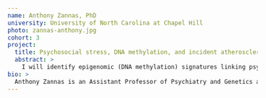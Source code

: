 ```yaml
---
name: Anthony Zannas, PhD
university: University of North Carolina at Chapel Hill
photo: zannas-anthony.jpg
cohort: 3
project:
  title: Psychosocial stress, DNA methylation, and incident atherosclerotic disease
  abstract: >
    I will identify epigenomic (DNA methylation) signatures linking psychosocial stress with incident atherosclerotic disease. Given the complexity of these phenotypes, I expect that changes at individual epigenetic sites within specific blood cell types contribute small effect sizes, which cannot be detected by conventional single-cohort analyses. By leveraging the large sample sizes and enhanced computational tools enabled by BDC, I will identify novel whole blood and cell type-specific DNA methylation changes associated with stress burden. The identified epigenetic signatures will then be used to construct stress-associated DNA methylation scores that predict incidence of atherosclerotic disease. My broad expertise and previous publications at the interface of stress biology and cardiovascular medicine position me uniquely to lead this important cross-disciplinary project.
bio: >
  Anthony Zannas is an Assistant Professor of Psychiatry and Genetics at UNC-Chapel Hill. Following his MD and general clinical training in Greece, he completed a master’s on the Science of Stress at Athens University and trained at Duke Psychiatry. He then did a PhD and postdoc in Molecular Biology at the Max Planck Institute and Ludwig Maximilian University in Munich. His research work examines how epigenomic patterns result from stressful experiences and, in turn, shape disease trajectories. His translational work combines large-scale analyses in human cohorts with mechanistic investigations in cell models.
---
```

